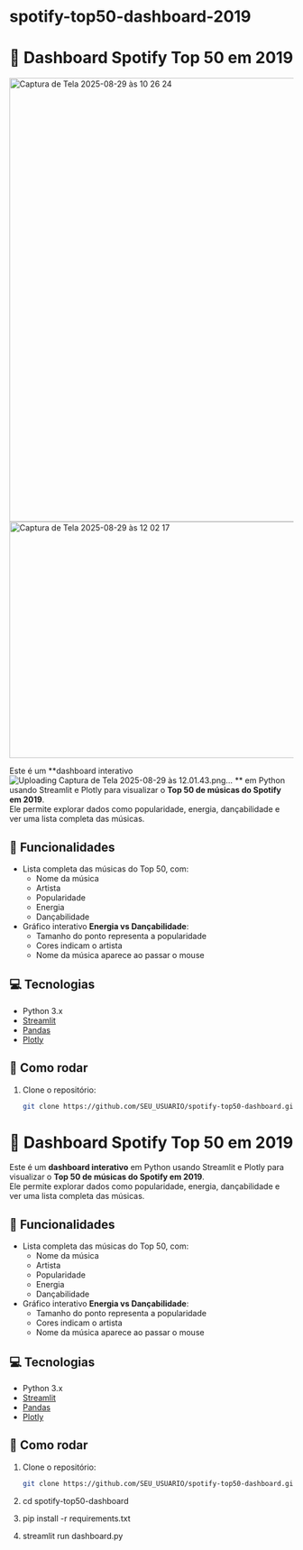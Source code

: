 # spotify-top50-dashboard-2019

# 🎵 Dashboard Spotify Top 50 em 2019

<img width="995" height="787" alt="Captura de Tela 2025-08-29 às 10 26 24" src="https://github.com/user-attachments/assets/360029f4-7971-4ebf-804c-4c5521be50ff" />

<img width="768" height="419" alt="Captura de Tela 2025-08-29 às 12 02 17" src="https://github.com/user-attachments/assets/f64c962e-34f7-444f-83ac-dce8fd42a87e" />


Este é um **dashboard interativo![Uploading Captura de Tela 2025-08-29 às 12.01.43.png…]()
** em Python usando Streamlit e Plotly para visualizar o **Top 50 de músicas do Spotify em 2019**.  
Ele permite explorar dados como popularidade, energia, dançabilidade e ver uma lista completa das músicas.

## 📝 Funcionalidades

- Lista completa das músicas do Top 50, com:
  - Nome da música
  - Artista
  - Popularidade
  - Energia
  - Dançabilidade
- Gráfico interativo **Energia vs Dançabilidade**:
  - Tamanho do ponto representa a popularidade
  - Cores indicam o artista
  - Nome da música aparece ao passar o mouse

## 💻 Tecnologias

- Python 3.x
- [Streamlit](https://streamlit.io/)
- [Pandas](https://pandas.pydata.org/)
- [Plotly](https://plotly.com/python/)

## 🚀 Como rodar

1. Clone o repositório:
   ```bash
   git clone https://github.com/SEU_USUARIO/spotify-top50-dashboard.git

# 🎵 Dashboard Spotify Top 50 em 2019

Este é um **dashboard interativo** em Python usando Streamlit e Plotly para visualizar o **Top 50 de músicas do Spotify em 2019**.  
Ele permite explorar dados como popularidade, energia, dançabilidade e ver uma lista completa das músicas.

## 📝 Funcionalidades

- Lista completa das músicas do Top 50, com:
  - Nome da música
  - Artista
  - Popularidade
  - Energia
  - Dançabilidade
- Gráfico interativo **Energia vs Dançabilidade**:
  - Tamanho do ponto representa a popularidade
  - Cores indicam o artista
  - Nome da música aparece ao passar o mouse

## 💻 Tecnologias

- Python 3.x
- [Streamlit](https://streamlit.io/)
- [Pandas](https://pandas.pydata.org/)
- [Plotly](https://plotly.com/python/)

## 🚀 Como rodar

1. Clone o repositório:
   ```bash
   git clone https://github.com/SEU_USUARIO/spotify-top50-dashboard.git

2. cd spotify-top50-dashboard

3. pip install -r requirements.txt

4. streamlit run dashboard.py

   
